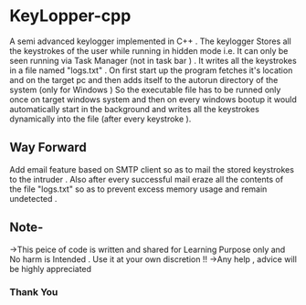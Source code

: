 # KeyLopper-cpp
 A semi advanced keylogger implemented in C++ .
 The keylogger Stores all the keystrokes of the user while running in hidden mode i.e. It can only be seen running via Task Manager (not in task bar ) . It writes all the keystrokes in a file named "logs.txt"  . 
 On first start up the program fetches it's  location and on the target pc and then adds itself to the autorun directory of the system (only for Windows )
 So the executable file has to be runned only once on target windows system and then on every windows bootup  it would automatically start in the background and writes all the keystrokes dynamically into the file (after every keystroke ).
 
 ## Way Forward
Add email feature based on SMTP client so as to mail the stored keystrokes to the intruder .
Also after every successful mail eraze all the contents of the file "logs.txt" so as to prevent excess memory usage and remain undetected .

## Note-
->This peice of code is written and shared for Learning Purpose only and No harm is Intended . Use it at your own discretion !!
->Any help , advice will be highly appreciated 
### Thank You

